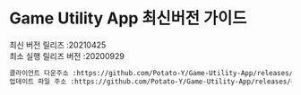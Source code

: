# Game Utility App 최신버전 가이드

최신 버전 릴리즈 :20210425<br>
최소 실행 릴리즈 버전 :20200929<br>
```txt
클라이언트 다운주소 :https://github.com/Potato-Y/Game-Utility-App/releases/download/v1.4.1/UpdateClient.exe입니다.
업데이트 파일 주소 :https://github.com/Potato-Y/Game-Utility-App/releases/download/v1.5.8/Game.Utility.App.exe입니다.
```
